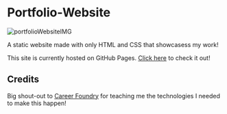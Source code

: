 # Portfolio-Website

![portfolioWebsiteIMG](https://github.com/Tristan-Lewis/Portfolio-Website/assets/94727522/d559f621-5841-420e-8318-bdb63bbe22a2)


A static website made with only HTML and CSS that showcasess my work!

This site is currently hosted on GitHub Pages. [Click here](https://tristan-lewis.github.io/Portfolio-Website/index.html) to check it out!

## Credits

Big shout-out to [Career Foundry](https://careerfoundry.com/) for teaching me the technologies I needed to make this happen!
